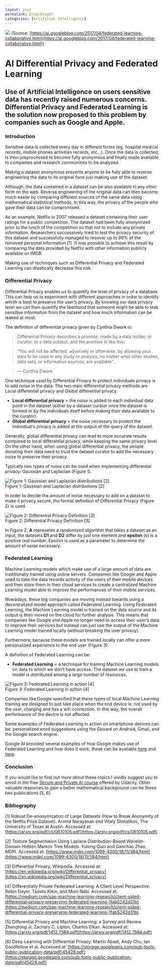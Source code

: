 ```yaml
---
layout: post
permalink: blog/blog9/
categories: [Artificial Intelligence]
---
```


![](https://cdn-images-1.medium.com/max/2000/1*HWc5NuExyEaj5mRVKOj8sQ.png)
<span class="figcaption_hack">(Source:
[https://ai.googleblog.com/2017/04/federated-learning-collaborative.html](https://ai.googleblog.com/2017/04/federated-learning-collaborative.html))</span>

# AI Differential Privacy and Federated Learning

## Use of Artificial Intelligence on users sensitive data has recently raised numerous concerns. Differential Privacy and Federated Learning is the solution now proposed to this problem by companies such as Google and Apple.

### Introduction

Sensitive data is collected every day in different forms (eg. hospital medical
records, mobile phones activities records, etc…). Once the data is collected, is
then preprocessed to become fully anonymous and finally made available to
companies and research communities to be analyzed.

Making a dataset anonymous prevents anyone to be fully able to reverse
engineering the data to its original form just making use of the dataset.

Although, the data contained in a dataset can be also available in any other
form on the web. Reverse engineering of the original data can then become much
easier by comparing different sources of the same data using mathematical
statistical methods. In this way, the privacy of the people who gave their data
can be compromised.

As an example, Netflix in 2007 released a dataset containing their user ratings
for a public competition. The dataset had been fully anonymized prior to the
lunch of the competition so that not to include any private information.
Researchers successively tried to test the privacy security of this dataset and
successfully managed to recover up to *99%* of the removed personal information
[1]. It was possible to achieve this result by comparing the data provided by
Netflix with other information publicly available on IMDB.

Making use of techniques such as Differential Privacy and Federated Learning can
drastically decrease this risk.

### Differential Privacy

Differential Privacy enables us to quantify the level of privacy of a database.
This can help us to experiment with different approaches in order to identify
which is best to preserve the user’s privacy. By knowing our data privacy level
we can then quantify the likelihood that someone might be able to leak sensitive
information from the dataset and how much information can be leaked at most.

The definition of differential privacy given by Cynthia Dwork is:

> Differential Privacy describes a promise, made by a data holder, or curator, to
> a data subject, and the promise is like this:

> “You will not be affected, adversely or otherwise, by allowing your data to be
> used in any study or analysis, no matter what other studies, data sets, or
information sources, are available”.

> — Cynthia Dwork

One technique used by Differential Privacy to protect individuals privacy is to
add noise in the data. The two main differential privacy methods are Local
differential privacy and Global differential privacy.

* **Local differential privacy** = the noise is added to each individual data
point in the dataset (either by a dataset curator once the dataset is formed or
by the individuals itself before making their data available to the curator).
* **Global differential privacy** = the noise necessary to protect the
individual's privacy is added at the output of the query of the dataset.

Generally, global differential privacy can lead to more accurate results
compared to local differential privacy, while keeping the same privacy level. On
the other hand, when using global differential privacy, the people donating
their data need to trust the dataset curator to add the necessary noise to
preserve their privacy.

Typically two types of noise can be used when implementing differential privacy: Gaussian and Laplacian (Figure 1).

![Figure 1: Gaussian and Laplacian distributions [2]](https://cdn-images-1.medium.com/max/5204/1*B7XeRS6I7-wQIHfobzVDxQ.png)<br>
Figure 1: Gaussian and Laplacian distributions [2]

In order to decide the amount of noise necessary to add on a dataset to make it privacy secure, the formal definition of Differential Privacy (Figure 2) is used.

![Figure 2: Differential Privacy Definition [3]](https://cdn-images-1.medium.com/max/2000/1*R8bT-N53FibRsa3GSL3C3Q.png)<br>
Figure 2: Differential Privacy Definition [3]

In Figure 2, **A** represents a randomized algorithm that takes a dataset as an input, the datasets **D1** and **D2** differ by just one element and **epsilon** (ɛ) is a positive real number. Epsilon is used as a parameter to determine the amount of noise necessary.

### Federated Learning

Machine Learning models which make use of a large amount of data are traditionally trained using online servers. Companies like Google and Apple used to take the data records activity of the users of their mobile devices and then store them in their cloud services to create a centralized Machine Learning model able to improve the performances of their mobile services.

Nowadays, these big companies are moving instead towards using a decentralized model approach called Federated Learning. Using Federated Learning, the Machine Learning model is trained on the data source and its output is then moved on the cloud for further analysis. This means that companies like Google and Apple no longer need to access their user's data to improve their services but instead can just use the output of the Machine Learning model trained locally (without breaking the user privacy).

Furthermore, because these models are trained locally can offer a more personalized experience to the end user (Figure 3).

A definition of Federated Learning can be:

* **Federated Learning** = a technique for training Machine Learning models on data to which we don’t have access. The dataset we use to train a model is distributed among a large number of resources.

![Figure 3: Federated Learning in action [4]](https://cdn-images-1.medium.com/max/2954/1*qO-0KDini9MuEKuic3iO-A.png)<br>
Figure 3: Federated Learning in action [4]

Companies like Google specified that these types of local Machine Learning training are designed to just take place when the end device is: not used by the user, charging and has a wifi connection. In this way, the overall performance of the device is not affected.

Some examples of Federated Learning in action on smartphone devices can be: personalized word suggestions using the Gboard on Android, Gmail, and the Google search engine.

Google AI provided several examples of how Google makes use of Federated Learning and how does it work, these can be available [here](https://ai.googleblog.com/2017/04/federated-learning-collaborative.html) and [here](https://federated.withgoogle.com/).

### Conclusion

If you would like to find out more about these topics I vividly suggest you to enroll in the free [Secure and Private AI course](https://classroom.udacity.com/courses/ud185) offered by Udacity. Other valuable resources to gain a better mathematical background can be these two publications [5, 6].

### Bibliography

[1] Robust De-anonymization of Large Datasets (How to Break Anonymity of the Netflix Prize Dataset). Arvind Narayanan and Vitaly Shmatikov, The University of Texas at Austin. Accessed at: [https://arxiv.org/pdf/cs/0610105.pdf](https://arxiv.org/pdf/cs/0610105.pdf)

[2] Texture Segmentation Using Laplace Distribution-Based Wavelet-Domain Hidden Markov Tree Models. Yulong Qiao and Ganchao Zhao, MDPI. Accessed at: [https://www.mdpi.com/1099-4300/18/11/384/html](https://www.mdpi.com/1099-4300/18/11/384/html)

[3] Differential Privacy, Wikipedia. Accessed at: [https://en.wikipedia.org/wiki/Differential_privacy](https://en.wikipedia.org/wiki/Differential_privacy)

[4] Differentially Private Federated Learning: A Client Level Perspective. Robin Geyer, Tassilo Klein, and Moin Nabi. Accessed at: [https://medium.com/sap-machine-learning-research/client-sided-differential-privacy-preserving-federated-learning-1fab5242d31b](https://medium.com/sap-machine-learning-research/client-sided-differential-privacy-preserving-federated-learning-1fab5242d31b)

[5] Differential Privacy and Machine Learning: a Survey and Review. Zhanglong Ji, Zachary C. Lipton, Charles Elkan. Accessed at: [https://arxiv.org/pdf/1412.7584.pdf](https://arxiv.org/pdf/1412.7584.pdf)

[6] Deep Learning with Differential Privacy. Martín Abadi, Andy Chu, Ian Goodfellow et al. Accessed at: [https://storage.googleapis.com/pub-tools-public-publication-data/pdf/45428.pdf](https://storage.googleapis.com/pub-tools-public-publication-data/pdf/45428.pdf)
